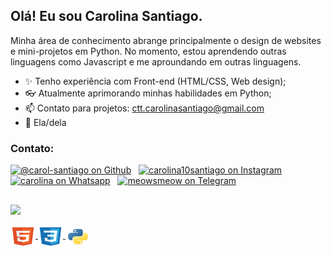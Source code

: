 ## Olá! Eu sou Carolina Santiago.

Minha área de conhecimento abrange principalmente o design de websites e mini-projetos em Python. No momento, estou aprendendo outras linguagens como Javascript e me aproundando em outras linguagens.

- ✨ Tenho experiência com Front-end (HTML/CSS, Web design);
- 👓 Atualmente aprimorando minhas habilidades em Python;
- 📫 Contato para projetos: ctt.carolinasantiago@gmail.com
- 🎲 Ela/dela

### Contato:

[![@carol-santiago on Github](https://img.shields.io/github/followers/carol-santiago?label=Follow&style=social)](https://github.com/carol-santiago) &nbsp; [![carolina10santiago on Instagram](https://img.shields.io/badge/-carolina10santiago-C13584?logoColor=white&logo=Instagram&link=https://www.instagram.com/carolina10santiago)](https://www.instagram.com/carolina10santiago) &nbsp; [![carolina on Whatsapp](https://img.shields.io/badge/-Whatsapp-C000?logoColor=white&logo=Whatsapp&link=https://wa.me/5581984692425)](https://wa.me/5581984692425) &nbsp; [![meowsmeow on Telegram](https://img.shields.io/badge/-Telegram-blue?logoColor=white&logo=Telegram&link=https://t.me/meowsmeow)](https://t.me/meowsmeow)

  ##

<div>
  <a href="https://github.com/carol-santiago">
    <img height="180em" src="https://github-readme-stats.vercel.app/api?username=carol-santiago&show_icons=true&theme=dracula&include_all_commits=true&count_private=true"/>
</div>

<div style="display: inline_block"><br>
  <img align="center" alt="Rafa-HTML" height="30" width="40" src="https://raw.githubusercontent.com/devicons/devicon/master/icons/html5/html5-original.svg">
  <img align="center" alt="Rafa-CSS" height="30" width="40" src="https://raw.githubusercontent.com/devicons/devicon/master/icons/css3/css3-original.svg">
  <img align="center" alt="Rafa-Python" height="30" width="40" src="https://raw.githubusercontent.com/devicons/devicon/master/icons/python/python-original.svg">
</div>
  
  ##
  
